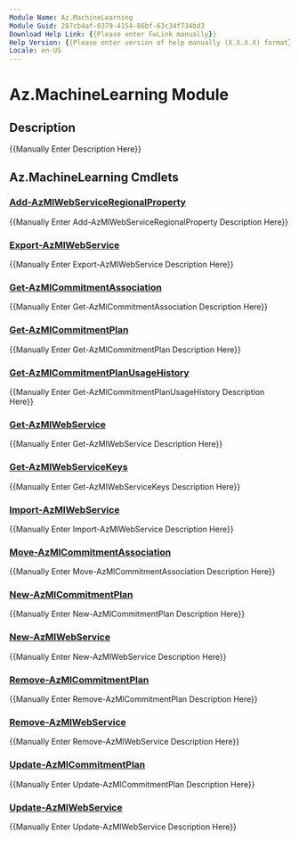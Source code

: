 ```yaml
---
Module Name: Az.MachineLearning
Module Guid: 287cb4af-0379-4154-86bf-63c34f734bd3
Download Help Link: {{Please enter FwLink manually}}
Help Version: {{Please enter version of help manually (X.X.X.X) format}}
Locale: en-US
---
```


# Az.MachineLearning Module
## Description
{{Manually Enter Description Here}}

## Az.MachineLearning Cmdlets
### [Add-AzMlWebServiceRegionalProperty](Add-AzMlWebServiceRegionalProperty.md)
{{Manually Enter Add-AzMlWebServiceRegionalProperty Description Here}}

### [Export-AzMlWebService](Export-AzMlWebService.md)
{{Manually Enter Export-AzMlWebService Description Here}}

### [Get-AzMlCommitmentAssociation](Get-AzMlCommitmentAssociation.md)
{{Manually Enter Get-AzMlCommitmentAssociation Description Here}}

### [Get-AzMlCommitmentPlan](Get-AzMlCommitmentPlan.md)
{{Manually Enter Get-AzMlCommitmentPlan Description Here}}

### [Get-AzMlCommitmentPlanUsageHistory](Get-AzMlCommitmentPlanUsageHistory.md)
{{Manually Enter Get-AzMlCommitmentPlanUsageHistory Description Here}}

### [Get-AzMlWebService](Get-AzMlWebService.md)
{{Manually Enter Get-AzMlWebService Description Here}}

### [Get-AzMlWebServiceKeys](Get-AzMlWebServiceKeys.md)
{{Manually Enter Get-AzMlWebServiceKeys Description Here}}

### [Import-AzMlWebService](Import-AzMlWebService.md)
{{Manually Enter Import-AzMlWebService Description Here}}

### [Move-AzMlCommitmentAssociation](Move-AzMlCommitmentAssociation.md)
{{Manually Enter Move-AzMlCommitmentAssociation Description Here}}

### [New-AzMlCommitmentPlan](New-AzMlCommitmentPlan.md)
{{Manually Enter New-AzMlCommitmentPlan Description Here}}

### [New-AzMlWebService](New-AzMlWebService.md)
{{Manually Enter New-AzMlWebService Description Here}}

### [Remove-AzMlCommitmentPlan](Remove-AzMlCommitmentPlan.md)
{{Manually Enter Remove-AzMlCommitmentPlan Description Here}}

### [Remove-AzMlWebService](Remove-AzMlWebService.md)
{{Manually Enter Remove-AzMlWebService Description Here}}

### [Update-AzMlCommitmentPlan](Update-AzMlCommitmentPlan.md)
{{Manually Enter Update-AzMlCommitmentPlan Description Here}}

### [Update-AzMlWebService](Update-AzMlWebService.md)
{{Manually Enter Update-AzMlWebService Description Here}}

